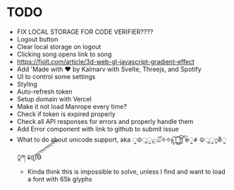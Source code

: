 # TODO

- FIX LOCAL STORAGE FOR CODE VERIFIER????
- Logout button
- Clear local storage on logout
- Clicking song opens link to song
- https://fjolt.com/article/3d-web-gl-javascript-gradient-effect
- Add 'Made with ❤ by Kalmarv with Svelte, Threejs, and Spotify
- UI to control some settings
- Styling
- Auto-refresh token
- Setup domain with Vercel
- Make it not load Manrope every time?
- Check if token is expired properly
- Check all API responses for errors and properly handle them
- Add Error component with link to github to submit issue
- What to do about unicode support, aka ੂ࿃ूੂළඕั✧✧ı̴̴̡ ̡̡͡|̲̲̲͡ ̲̲̲͡͡π̲̲͡͡ ɵੂ≢࿃ूੂ೧ູఠీੂ ඊູཀ ꐑ(ʅ͡͡͡͡͡͡͡͡͡͡͡(Ɵ
  - Kinda think this is impossible to solve, unless I find and want to load a font with 65k glyphs

